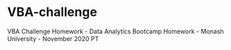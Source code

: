 # VBA-challenge
VBA Challenge Homework - Data Analytics Bootcamp Homework - Monash University - November 2020 PT
